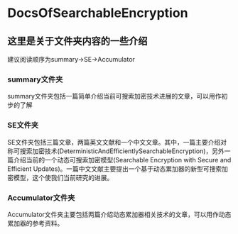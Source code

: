 # DocsOfSearchableEncryption

## 这里是关于文件夹内容的一些介绍

建议阅读顺序为summary->SE->Accumulator

### summary文件夹

summary文件夹包括一篇简单介绍当前可搜索加密技术进展的文章，可以用作初步的了解

### SE文件夹

SE文件夹包括三篇文章，两篇英文文献和一个中文文章。其中，一篇主要介绍对称可搜索加密技术(DeterministicAndEfficientlySearchableEncryption)，另外一篇介绍当前的一个动态可搜索加密模型(Searchable Encryption with Secure and Efficient Updates)。一篇中文文献主要提出一个基于动态累加器的新型可搜索加密模型，这个使我们当前研究的进展。

### Accumulator文件夹

Accumulator文件夹主要包括两篇介绍动态累加器相关技术的文章，可以用作动态累加器的参考资料。
